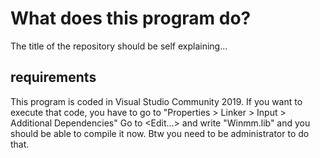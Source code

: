 # What does this program do?
The title of the repository should be self explaining...
## requirements
This program is coded in Visual Studio Community 2019. If you want to execute that code, you have to go to "Properties > Linker > Input > Additional Dependencies" Go to <Edit...> and write "Winmm.lib" and you should be able to compile it now. Btw you need to be administrator to do that.

